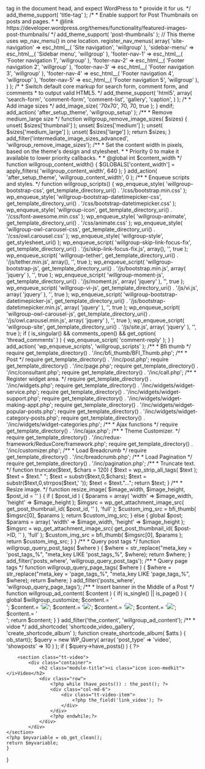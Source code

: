 <?php
/**
 * willgroup functions and definitions.
 *
 * @link https://developer.wordpress.org/themes/basics/theme-functions/
 *
 * @package willgroup
 */

if ( ! function_exists( 'willgroup_setup' ) ) :
/**
 * Sets up theme defaults and registers support for various WordPress features.
 *
 * Note that this function is hooked into the after_setup_theme hook, which
 * runs before the init hook. The init hook is too late for some features, such
 * as indicating support for post thumbnails.
 */
function willgroup_setup() {
	/*
	 * Make theme available for translation.
	 * Translations can be filed in the /languages/ directory.
	 * If you're building a theme based on willgroup, use a find and replace
	 * to change 'willgroup' to the name of your theme in all the template files.
	 */
	load_theme_textdomain( 'willgroup', get_template_directory() . '/languages' );

	// Add default posts and comments RSS feed links to head.
	add_theme_support( 'automatic-feed-links' );

	/*
	 * Let WordPress manage the document title.
	 * By adding theme support, we declare that this theme does not use a
	 * hard-coded <title> tag in the document head, and expect WordPress to
	 * provide it for us.
	 */
	add_theme_support( 'title-tag' );

	/*
	 * Enable support for Post Thumbnails on posts and pages.
	 *
	 * @link https://developer.wordpress.org/themes/functionality/featured-images-post-thumbnails/
	 */
	add_theme_support( 'post-thumbnails' );

	// This theme uses wp_nav_menu() in one location.
	register_nav_menus( array(
		'site-navigation'     => esc_html__( 'Site navigation', 'willgroup' ),
		'sidebar-menu' 	      => esc_html__( 'Sidebar menu', 'willgroup' ),
		'footer-nav-1' 	  	  => esc_html__( 'Footer navigation 1', 'willgroup' ),
		'footer-nav-2' 	      => esc_html__( 'Footer navigation 2', 'willgroup' ),
		'footer-nav-3' 	      => esc_html__( 'Footer navigation 3', 'willgroup' ),
		'footer-nav-4' 	      => esc_html__( 'Footer navigation 4', 'willgroup' ),
		'footer-nav-5' 	      => esc_html__( 'Footer navigation 5', 'willgroup' ),
	) );

	/*
	 * Switch default core markup for search form, comment form, and comments
	 * to output valid HTML5.
	 */
	add_theme_support( 'html5', array(
		'search-form',
		'comment-form',
		'comment-list',
		'gallery',
		'caption',
	) );

	/*
	 * Add image sizes
	 */
	add_image_size( '70x70', 70, 70, true );
}
endif;
add_action( 'after_setup_theme', 'willgroup_setup' );

/**
 * Remove medium_large size
 */
function willgroup_remove_image_sizes( $sizes) {
	unset( $sizes['thumbnail'] );
	unset( $sizes['medium'] );
	unset( $sizes['medium_large'] );
	unset( $sizes['large'] );
	return $sizes;
}
add_filter('intermediate_image_sizes_advanced', 'willgroup_remove_image_sizes');

/**
 * Set the content width in pixels, based on the theme's design and stylesheet.
 *
 * Priority 0 to make it available to lower priority callbacks.
 *
 * @global int $content_width
 */
function willgroup_content_width() {
	$GLOBALS['content_width'] = apply_filters( 'willgroup_content_width', 640 );
}
add_action( 'after_setup_theme', 'willgroup_content_width', 0 );

/**
 * Enqueue scripts and styles.
 */
function willgroup_scripts() {
	wp_enqueue_style( 'willgroup-bootstrap-css', get_template_directory_uri() . '/css/bootstrap.min.css' );
	
	wp_enqueue_style( 'willgroup-bootstrap-datetimepicker-css', get_template_directory_uri() . '/css/bootstrap-datetimepicker.css' );
	
	wp_enqueue_style( 'willgroup-icon', get_template_directory_uri() . '/css/font-awesome.min.css' );
		
	wp_enqueue_style( 'willgroup-animate', get_template_directory_uri() . '/css/animate.css' );
	
	wp_enqueue_style( 'willgroup-owl-carousel-css', get_template_directory_uri() . '/css/owl.carousel.css' );
	
	wp_enqueue_style( 'willgroup-style', get_stylesheet_uri() );

	wp_enqueue_script( 'willgroup-skip-link-focus-fix', get_template_directory_uri() . '/js/skip-link-focus-fix.js', array(), '', true );
	
	wp_enqueue_script( 'willgroup-tether', get_template_directory_uri() . '/js/tether.min.js', array(), '', true );
	
	wp_enqueue_script( 'willgroup-bootstrap-js', get_template_directory_uri() . '/js/bootstrap.min.js', array( 'jquery' ), '', true );
	
	wp_enqueue_script( 'willgroup-moment-js', get_template_directory_uri() . '/js/moment.js', array( 'jquery' ), '', true );
	
	wp_enqueue_script( 'willgroup-vi-js', get_template_directory_uri() . '/js/vi.js', array( 'jquery' ), '', true );
	
	wp_enqueue_script( 'willgroup-bootstrap-datetimepicker-js', get_template_directory_uri() . '/js/bootstrap-datetimepicker.min.js', array( 'jquery' ), '', true );
				
	wp_enqueue_script( 'willgroup-owl-carousel-js', get_template_directory_uri() . '/js/owl.carousel.min.js', array( 'jquery' ), '', true );
	
	wp_enqueue_script( 'willgroup-site', get_template_directory_uri() . '/js/site.js', array( 'jquery' ), '', true );

	if ( is_singular() && comments_open() && get_option( 'thread_comments' ) ) {
		wp_enqueue_script( 'comment-reply' );
	}
}
add_action( 'wp_enqueue_scripts', 'willgroup_scripts' );

/**
 * Bfi thumb
 */
require get_template_directory() . '/inc/bfi_thumb/BFI_Thumb.php';

/**
 * Post
 */
require get_template_directory() . '/inc/post.php';
require get_template_directory() . '/inc/page.php';
require get_template_directory() . '/inc/consultant.php';
require get_template_directory() . '/inc/call.php';

/**
 * Register widget area.
 */
require get_template_directory() . '/inc/widgets.php';
require get_template_directory() . '/inc/widgets/widget-service.php';
require get_template_directory() . '/inc/widgets/widget-support.php';
require get_template_directory() . '/inc/widgets/widget-making-appt.php';
require get_template_directory() . '/inc/widgets/widget-popular-posts.php';
require get_template_directory() . '/inc/widgets/widget-category-posts.php';
require get_template_directory() . '/inc/widgets/widget-categories.php';

/**
 * Ajax functions
 */
require get_template_directory() . '/inc/ajax.php';

/**
 * Theme Customizer.
 */
require get_template_directory() . '/inc/redux-framework/ReduxCore/framework.php';
require get_template_directory() . '/inc/customizer.php';

/**
 * Load Breadcrumb
 */
require get_template_directory() . '/inc/breadcrumb.php';

/**
 * Load Pagination
 */
require get_template_directory() . '/inc/pagination.php';

/**
 * Truncate text.
 */
function truncate($text, $chars = 120) {
	$text = wp_strip_all_tags( $text );
    $text = $text." ";
    $text = substr($text,0,$chars);
    $text = substr($text,0,strrpos($text,' '));
    $text = $text."...";
    return $text;
}

/**
 * Resize image.
 */
function resize_image( $image_width, $image_height, $post_id = '' ) {
	if ( $post_id ) {
		$params = array( 'width' => $image_width, 'height' => $image_height );
		$imgsrc = wp_get_attachment_image_src( get_post_thumbnail_id( $post_id, '' ), 'full' );
		$custom_img_src = bfi_thumb( $imgsrc[0], $params );
		return $custom_img_src;
	} else {
		global $post;
		$params = array( 'width' => $image_width, 'height' => $image_height );
		$imgsrc = wp_get_attachment_image_src( get_post_thumbnail_id( $post->ID, '' ), 'full' );
		$custom_img_src = bfi_thumb( $imgsrc[0], $params );
		return $custom_img_src;
	}
}

/**
 * Query post tags
 */
function willgroup_query_post_tags( $where ) {
	$where = str_replace("meta_key = 'post_tags_%", "meta_key LIKE 'post_tags_%", $where);
	return $where;
}
add_filter('posts_where', 'willgroup_query_post_tags');

/**
 * Query page tags
 */
function willgroup_query_page_tags( $where ) {
	$where = str_replace("meta_key = 'page_tags_%", "meta_key LIKE 'page_tags_%", $where);
	return $where;
}
add_filter('posts_where', 'willgroup_query_page_tags');

/**
 * Insert banner in the Middle of a Post
 */
function willgroup_ad_content( $content ) {
    if( is_single() || is_page() ) {
		global $willgroup_customize;
		$content.= '<div class="hotline">';
		$content.= '<img src="' . get_template_directory_uri() . '/images/bg-hotline.png"/>';
		$content.= '<a href="' . $willgroup_customize['hotline_link_1'] . '"><img class="image-1" src="' . get_template_directory_uri() . '/images/btn-hotline-1.png"/></a>';
		$content.= '<a href="' . $willgroup_customize['hotline_link_2'] . '"><img class="image-2" src="' . get_template_directory_uri() . '/images/btn-hotline-2.png"/></a>';
		$content.= '<a href="' . $willgroup_customize['hotline_link_3'] . '"><img class="image-3" src="' . get_template_directory_uri() . '/images/btn-hotline-3.png"/></a>';
		$content.= '</div>';
		return $content;
	}
}
add_filter('the_content', 'willgroup_ad_content');
/**
 * vidoe
 */
add_shortcode( 'shortcode_video_gallery', 'create_shortcode_album' );
function create_shortcode_album( $atts ) {
    ob_start();
    $query = new WP_Query( array(
        'post_type' => 'video',
		'showposts' => 10 
    ) );
    if ( $query->have_posts() ) { ?>
        <section class="tt-video">
			<div class="container">
				<h2 class="module-title"><i class="icon icon-medkit"></i>Video</h2>
				<div class="row">
					<?php while (have_posts()) : the_post(); ?>
					<div class="col-md-6">
						<div class="tt-video-item">
							<?php the_field('link_video'); ?>					
						</div>
					</div>
					<?php endwhile;?>
				</div>
			</div>
	</section>
    <?php $myvariable = ob_get_clean();
    return $myvariable;
    }
}
